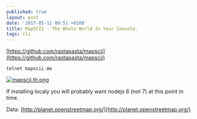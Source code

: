 ```yaml
---
published: true
layout: post
date: '2017-05-11 09:51 +0200'
title: MapSCII - The Whole World In Your Console.
tags: cli
---
```

[https://github.com/rastapasta/mapscii](https://github.com/rastapasta/mapscii)

    telnet mapscii.me
    
[![mapscii.th.png](https://cdn.scrot.moe/images/2017/05/11/mapscii.th.png)](https://cdn.scrot.moe/images/2017/05/11/mapscii.png)

If installing localy you will probably want nodejs 6 (not 7) at this point in time.

Data: [http://planet.openstreetmap.org/](http://planet.openstreetmap.org/)
